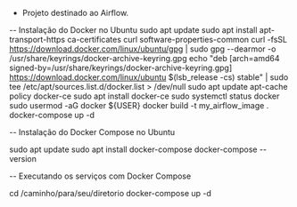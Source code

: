 - Projeto destinado ao Airflow.

-- Instalação do Docker no Ubuntu
  sudo apt update
sudo apt install apt-transport-https ca-certificates curl software-properties-common
curl -fsSL https://download.docker.com/linux/ubuntu/gpg | sudo gpg --dearmor -o /usr/share/keyrings/docker-archive-keyring.gpg
echo "deb [arch=amd64 signed-by=/usr/share/keyrings/docker-archive-keyring.gpg] https://download.docker.com/linux/ubuntu $(lsb_release -cs) stable" | sudo tee /etc/apt/sources.list.d/docker.list > /dev/null
sudo apt update
apt-cache policy docker-ce
sudo apt install docker-ce
sudo systemctl status docker
sudo usermod -aG docker ${USER}
docker build -t my_airflow_image .
docker-compose up -d

-- Instalação do Docker Compose no Ubuntu

sudo apt update
sudo apt install docker-compose
docker-compose --version

-- Executando os serviços com Docker Compose

cd /caminho/para/seu/diretorio
docker-compose up -d

